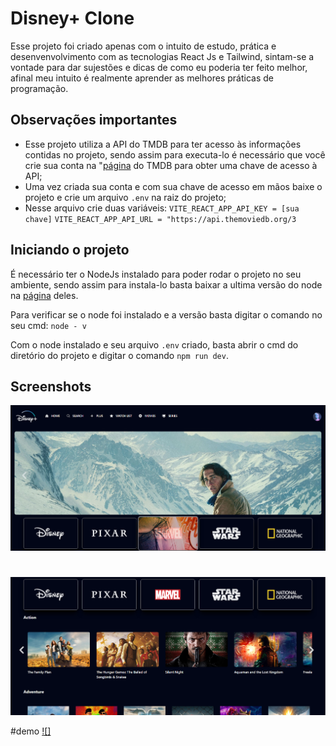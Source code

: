 # Disney+ Clone
Esse projeto foi criado apenas com o intuito de estudo, prática e desenvenvolvimento com as tecnologias React Js e Tailwind, sintam-se a vontade para dar sujestões e dicas de como eu poderia ter feito melhor, afinal meu intuito é realmente aprender as melhores práticas de programação.

## Observações importantes
- Esse projeto utiliza a API do TMDB para ter acesso às informações contidas no projeto, sendo assim para executa-lo é necessário que você crie sua conta na "[página](https://www.themoviedb.org/?language=pt-BR) do TMDB para obter uma chave de acesso à API;
- Uma vez criada sua conta e com sua chave de acesso em mãos baixe o projeto e crie um arquivo `.env` na raiz do projeto;
- Nesse arquivo crie duas variáveis:
`VITE_REACT_APP_API_KEY = [sua chave]`
`VITE_REACT_APP_API_URL = "https://api.themoviedb.org/3`

## Iniciando o projeto
É necessário ter o NodeJs instalado para poder rodar o projeto no seu ambiente, sendo assim para instala-lo basta baixar a ultima versão do node na [página](https://nodejs.org/en) deles.

Para verificar se o node foi instalado e a versão basta digitar o comando no seu cmd:
`node - v`

Com o node instalado e seu arquivo `.env` criado, basta abrir o cmd do diretório do projeto e digitar o comando `npm run dev`.

## Screenshots

![](./screenshot1.png)

#

![](./screenshot2.png)

#demo
[![]](./demo.mp4)



